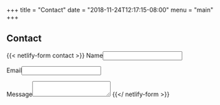 +++
title = "Contact"
date = "2018-11-24T12:17:15-08:00"
menu = "main"
+++
## Contact

{{< netlify-form contact >}}
    <label>Name<input name="name" type="text"/></label>
    <p></p>
    <label>Email<input name="email" type="email"/></label>
    <p></p>
    <label>Message<textarea name="message"></textarea></label>
{{</ netlify-form >}}